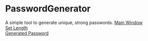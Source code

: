 # PasswordGenerator
A simple tool to generate unique, strong passwords.
[Main Window](screenshots/main.png?raw=true "Main Window")
<br />
[Set Length](screenshots/set-length.png?raw=true "Set Password Length")
<br />
[Generated Password](screenshots/generated-password.png?raw=true "Generated Password")

